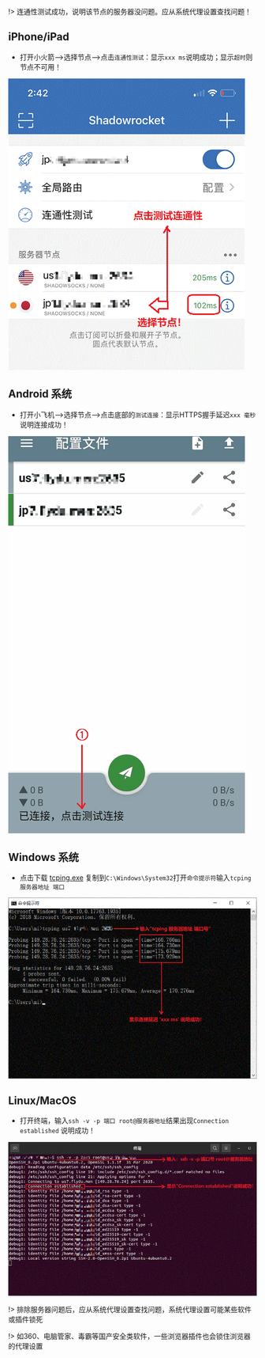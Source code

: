 
!> 连通性测试成功，说明该节点的服务器没问题。应从系统代理设置查找问题！

## iPhone/iPad

* 打开小火箭-->选择节点-->点击`连通性测试`：显示`xxx ms`说明成功；显示`超时`则节点不可用！

![test](media/apple/test.gif ':size=480')

## Android 系统

* 打开小飞机-->选择节点-->点击底部的`测试连接`：显示HTTPS握手延迟`xxx 毫秒`说明连接成功！

![test](media/android/test.gif ':size=480')

## Windows 系统

* 点击下载 [tcping.exe](media/win/tcping.exe) 复制到`C:\Windows\System32`打开`命令提示符`输入`tcping 服务器地址 端口`

![test](media/win/test.gif ':size=640')

## Linux/MacOS 

* 打开终端，输入`ssh -v -p 端口 root@服务器地址`结果出现`Connection established` 说明成功！
 
![test](media/linux/test.gif ':size=640')

!> 排除服务器问题后，应从系统代理设置查找问题，系统代理设置可能某些软件或插件锁死

!> 如360、电脑管家、毒霸等国产安全类软件，一些浏览器插件也会锁住浏览器的代理设置
